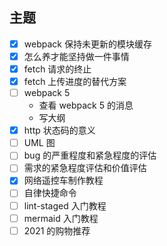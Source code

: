 ## 主题

- [x] webpack 保持未更新的模块缓存
- [x] 怎么养才能坚持做一件事情
- [x] fetch 请求的终止
- [x] fetch 上传进度的替代方案
- [ ] webpack 5 
  - 查看 webpack 5 的消息
  - 写大纲
- [x] http 状态码的意义
- [ ] UML 图
- [ ] bug 的严重程度和紧急程度的评估
- [ ] 需求的紧急程度评估和价值评估
- [x] 网络遥控车制作教程
- [ ] 自律快捷命令
- [ ] lint-staged 入门教程
- [ ] mermaid 入门教程
- [ ] 2021 的购物推荐